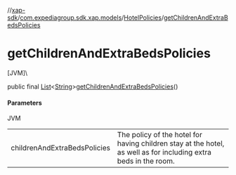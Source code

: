 //[xap-sdk](../../../index.md)/[com.expediagroup.sdk.xap.models](../index.md)/[HotelPolicies](index.md)/[getChildrenAndExtraBedsPolicies](get-children-and-extra-beds-policies.md)

# getChildrenAndExtraBedsPolicies

[JVM]\

public final [List](https://docs.oracle.com/javase/8/docs/api/java/util/List.html)&lt;[String](https://docs.oracle.com/javase/8/docs/api/java/lang/String.html)&gt;[getChildrenAndExtraBedsPolicies](get-children-and-extra-beds-policies.md)()

#### Parameters

JVM

| | |
|---|---|
| childrenAndExtraBedsPolicies | The policy of the hotel for having children stay at the hotel, as well as for including extra beds in the room. |
